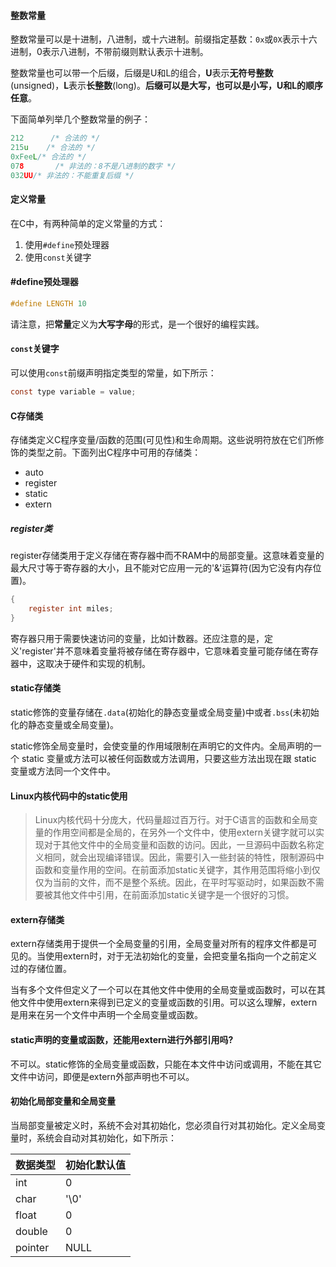 #### 整数常量

整数常量可以是十进制，八进制，或十六进制。前缀指定基数：`0x`或`0X`表示十六进制，0表示八进制，不带前缀则默认表示十进制。

整数常量也可以带一个后缀，后缀是U和L的组合，**U**表示**无符号整数**(unsigned)，**L**表示**长整数**(long)。**后缀可以是大写，也可以是小写，U和L的顺序任意**。

下面简单列举几个整数常量的例子：

```c
212		 /* 合法的 */
215u	/* 合法的 */
0xFeeL/* 合法的 */
078		  /* 非法的：8不是八进制的数字 */
032UU/* 非法的：不能重复后缀 */
```



#### 定义常量

在C中，有两种简单的定义常量的方式：

1. 使用`#define`预处理器
2. 使用`const`关键字

#### #define预处理器

```c
#define LENGTH 10
```

请注意，把**常量**定义为**大写字母**的形式，是一个很好的编程实践。

#### `const`关键字

可以使用`const`前缀声明指定类型的常量，如下所示：

```c
const type variable = value;
```



#### C存储类

存储类定义C程序变量/函数的范围(可见性)和生命周期。这些说明符放在它们所修饰的类型之前。下面列出C程序中可用的存储类：

- auto
- register
- static
- extern

##### register类

register存储类用于定义存储在寄存器中而不RAM中的局部变量。这意味着变量的最大尺寸等于寄存器的大小，且不能对它应用一元的'&'运算符(因为它没有内存位置)。

```c
{
    register int miles;
}
```

寄存器只用于需要快速访问的变量，比如计数器。还应注意的是，定义'register'并不意味着变量将被存储在寄存器中，它意味着变量可能存储在寄存器中，这取决于硬件和实现的机制。

#### static存储类

static修饰的变量存储在`.data`(初始化的静态变量或全局变量)中或者`.bss`(未初始化的静态变量或全局变量)。

static修饰全局变量时，会使变量的作用域限制在声明它的文件内。全局声明的一个 static 变量或方法可以被任何函数或方法调用，只要这些方法出现在跟 static 变量或方法同一个文件中。

#### Linux内核代码中的static使用

> Linux内核代码十分庞大，代码量超过百万行。对于C语言的函数和全局变量的作用空间都是全局的，在另外一个文件中，使用extern关键字就可以实现对于其他文件中的全局变量和函数的访问。因此，一旦源码中函数名称定义相同，就会出现编译错误。因此，需要引入一些封装的特性，限制源码中函数和变量作用的空间。在前面添加static关键字，其作用范围将缩小到仅仅为当前的文件，而不是整个系统。因此，在平时写驱动时，如果函数不需要被其他文件中引用，在前面添加static关键字是一个很好的习惯。



#### extern存储类

extern存储类用于提供一个全局变量的引用，全局变量对所有的程序文件都是可见的。当使用extern时，对于无法初始化的变量，会把变量名指向一个之前定义过的存储位置。

当有多个文件但定义了一个可以在其他文件中使用的全局变量或函数时，可以在其他文件中使用extern来得到已定义的变量或函数的引用。可以这么理解，extern是用来在另一个文件中声明一个全局变量或函数。

#### static声明的变量或函数，还能用extern进行外部引用吗?

不可以。static修饰的全局变量或函数，只能在本文件中访问或调用，不能在其它文件中访问，即便是extern外部声明也不可以。



#### 初始化局部变量和全局变量

当局部变量被定义时，系统不会对其初始化，您必须自行对其初始化。定义全局变量时，系统会自动对其初始化，如下所示：

| 数据类型 | 初始化默认值 |
| :------- | :----------- |
| int      | 0            |
| char     | '\0'         |
| float    | 0            |
| double   | 0            |
| pointer  | NULL         |
